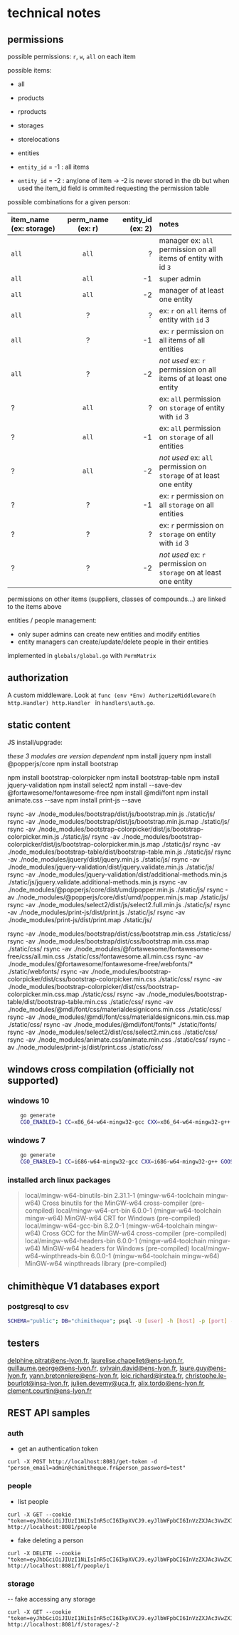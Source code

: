 # technical notes

## permissions

possible permissions:
`r`, `w`, `all` on each item

possible items:
- all
- products
- rproducts
- storages
- storelocations
- entities

- `entity_id` = -1 : all items
- `entity_id` = -2 : any/one of item -> -2 is never stored in the db but when used the item_id field is ommited requesting the permission table

possible combinations for a given person:

| item_name (ex: storage) | perm_name (ex: r) | entity_id (ex: 2) | notes |
| :-- | :--: | --: | :-- |
| `all`       |     `all`     |  ? | manager  ex: `all` permission on all items of entity with id `3` |
| `all`       |     `all`     | -1 | super admin |
| `all`       |     `all`     | -2 | manager of at least one entity |
| `all`     |   ?    |      ? | ex: `r` on `all` items of entity with `id` 3 |
| `all`     |   ?    |      -1| ex: `r` permission on all items of all entities |
| `all`     |   ?    |      -2| *not used* ex: `r` permission on all items of at least one entity|
| ?     |   `all`    |      ? | ex: `all` permission on `storage` of entity with `id` 3 |
| ?     |   `all`    |      -1| ex: `all` permission on `storage` of all entities |
| ?     |   `all`    |      -2| *not used* ex: `all` permission on `storage` of at least one entity |
| ?     |   ?    |   -1 | ex: `r` permission on all `storage` on all entities |
| ?     |   ?    |   ?  | ex: `r` permission on `storage` on entity with `id` 3 |
| ?     |   ?    |   -2  | *not used* ex: `r` permission on `storage` on at least one entity |

permissions on other items (suppliers, classes of compounds...) are linked to the items above

entities / people management:
- only super admins can create new entities and modify entities
- entity managers can create/update/delete people in their entities

implemented in `globals/global.go` with `PermMatrix`

## authorization

A custom middleware. Look at `func (env *Env) AuthorizeMiddleware(h http.Handler) http.Handler ` in `handlers\auth.go`.

## static content

JS install/upgrade:

*these 3 modules are version dependent*
npm install jquery
npm install @popperjs/core
npm install bootstrap

npm install bootstrap-colorpicker
npm install bootstrap-table
npm install jquery-validation
npm install select2
npm install --save-dev @fortawesome/fontawesome-free
npm install @mdi/font
npm install animate.css --save
npm install print-js --save

rsync -av ./node_modules/bootstrap/dist/js/bootstrap.min.js ./static/js/
rsync -av ./node_modules/bootstrap/dist/js/bootstrap.min.js.map ./static/js/
rsync -av ./node_modules/bootstrap-colorpicker/dist/js/bootstrap-colorpicker.min.js ./static/js/
rsync -av ./node_modules/bootstrap-colorpicker/dist/js/bootstrap-colorpicker.min.js.map ./static/js/
rsync -av ./node_modules/bootstrap-table/dist/bootstrap-table.min.js  ./static/js/
rsync -av ./node_modules/jquery/dist/jquery.min.js ./static/js/
rsync -av ./node_modules/jquery-validation/dist/jquery.validate.min.js ./static/js/
rsync -av ./node_modules/jquery-validation/dist/additional-methods.min.js  ./static/js/jquery.validate.additional-methods.min.js 
rsync -av ./node_modules/@popperjs/core/dist/umd/popper.min.js ./static/js/
rsync -av ./node_modules/@popperjs/core/dist/umd/popper.min.js.map ./static/js/
rsync -av ./node_modules/select2/dist/js/select2.full.min.js ./static/js/
rsync -av ./node_modules/print-js/dist/print.js ./static/js/
rsync -av ./node_modules/print-js/dist/print.map ./static/js/

rsync -av ./node_modules/bootstrap/dist/css/bootstrap.min.css ./static/css/
rsync -av ./node_modules/bootstrap/dist/css/bootstrap.min.css.map ./static/css/
rsync -av ./node_modules/@fortawesome/fontawesome-free/css/all.min.css ./static/css/fontawesome.all.min.css
rsync -av ./node_modules/@fortawesome/fontawesome-free/webfonts/* ./static/webfonts/
rsync -av ./node_modules/bootstrap-colorpicker/dist/css/bootstrap-colorpicker.min.css ./static/css/
rsync -av ./node_modules/bootstrap-colorpicker/dist/css/bootstrap-colorpicker.min.css.map ./static/css/
rsync -av ./node_modules/bootstrap-table/dist/bootstrap-table.min.css ./static/css/
rsync -av ./node_modules/@mdi/font/css/materialdesignicons.min.css ./static/css/
rsync -av ./node_modules/@mdi/font/css/materialdesignicons.min.css.map ./static/css/
rsync -av ./node_modules/@mdi/font/fonts/* ./static/fonts/
rsync -av ./node_modules/select2/dist/css/select2.min.css ./static/css/
rsync -av ./node_modules/animate.css/animate.min.css ./static/css/
rsync -av ./node_modules/print-js/dist/print.css  ./static/css/

## windows cross compilation (officially not supported)

### windows 10

```bash
    go generate
    CGO_ENABLED=1 CC=x86_64-w64-mingw32-gcc CXX=x86_64-w64-mingw32-g++ GOOS=windows GOARCH=amd64 go build
```

### windows 7

```bash
    go generate
    CGO_ENABLED=1 CC=i686-w64-mingw32-gcc CXX=i686-w64-mingw32-g++ GOOS=windows GOARCH=386 go build
```

### installed arch linux packages

> local/mingw-w64-binutils-bin 2.31.1-1 (mingw-w64-toolchain mingw-w64)
>     Cross binutils for the MinGW-w64 cross-compiler (pre-compiled)
> local/mingw-w64-crt-bin 6.0.0-1 (mingw-w64-toolchain mingw-w64)
>     MinGW-w64 CRT for Windows (pre-compiled)
> local/mingw-w64-gcc-bin 8.2.0-1 (mingw-w64-toolchain mingw-w64)
>     Cross GCC for the MinGW-w64 cross-compiler (pre-compiled)
> local/mingw-w64-headers-bin 6.0.0-1 (mingw-w64-toolchain mingw-w64)
>     MinGW-w64 headers for Windows (pre-compiled)
> local/mingw-w64-winpthreads-bin 6.0.0-1 (mingw-w64-toolchain mingw-w64)
>     MinGW-w64 winpthreads library (pre-compiled)

## chimithèque V1 databases export

### postgresql to csv

```bash
SCHEMA="public"; DB="chimitheque"; psql -U [user] -h [host] -p [port] -Atc "select tablename from pg_tables where schemaname='$SCHEMA'" $DB | while read TBL; do psql -U [user] -h [host] -p [port] -c "COPY $SCHEMA.$TBL TO STDOUT WITH CSV HEADER" $DB > $TBL.csv; done;
```

## testers

delphine.pitrat@ens-lyon.fr, laurelise.chapellet@ens-lyon.fr, guillaume.george@ens-lyon.fr, sylvain.david@ens-lyon.fr, laure.guy@ens-lyon.fr, yann.bretonniere@ens-lyon.fr, loic.richard@irstea.fr, christophe.le-bourlot@insa-lyon.fr, julien.devemy@uca.fr, alix.tordo@ens-lyon.fr, clement.courtin@ens-lyon.fr

## REST API samples

### auth

- get an authentication token
```
curl -X POST http://localhost:8081/get-token -d "person_email=admin@chimitheque.fr&person_password=test"
```

### people

- list people
```
curl -X GET --cookie "token=eyJhbGciOiJIUzI1NiIsInR5cCI6IkpXVCJ9.eyJlbWFpbCI6InVzZXJAc3VwZXIuY29tIiwiZXhwIjoxNTUwODU5MTQxfQ.Az49BEqLmxmsS5OxSe49K9Cbli3yhaWMJe_wDsp8A4w" http://localhost:8081/people
```

- fake deleting a person
```
curl -X DELETE --cookie "token=eyJhbGciOiJIUzI1NiIsInR5cCI6IkpXVCJ9.eyJlbWFpbCI6InVzZXJAc3VwZXIuY29tIiwiZXhwIjoxNTUwODU5MTQxfQ.Az49BEqLmxmsS5OxSe49K9Cbli3yhaWMJe_wDsp8A4w" http://localhost:8081/f/people/1
```

### storage

-- fake accessing any storage
```
curl -X GET --cookie "token=eyJhbGciOiJIUzI1NiIsInR5cCI6IkpXVCJ9.eyJlbWFpbCI6InVzZXJAc3VwZXIuY29tIiwiZXhwIjoxNTUwODU5MTQxfQ.Az49BEqLmxmsS5OxSe49K9Cbli3yhaWMJe_wDsp8A4w" http://localhost:8081/f/storages/-2
```